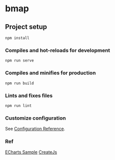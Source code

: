 # bmap

## Project setup
```
npm install
```

### Compiles and hot-reloads for development
```
npm run serve
```

### Compiles and minifies for production
```
npm run build
```

### Lints and fixes files
```
npm run lint
```

### Customize configuration
See [Configuration Reference](https://cli.vuejs.org/config/).

### Ref
[ECharts Sample](https://gallery.echartsjs.com/editor.html?c=effectScatter-map)
[CreateJs](https://lengziyu.gitbooks.io/learn-createjs/content/%E6%90%9C%E7%B4%A2.html)